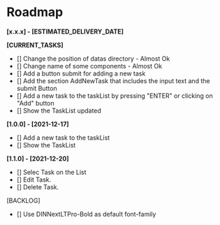# Roadmap

**[x.x.x] - [ESTIMATED_DELIVERY_DATE]**

**[CURRENT_TASKS]**
- [] Change the position of datas directory - Almost Ok
- [] Change name of some components - Almost Ok
- [] Add a button submit for adding a new task
- [] Add the section AddNewTask that includes the input text and the submit Button
- [] Add a new task to the taskList by pressing "ENTER" or clicking on "Add" button
- [] Show the TaskList updated

**[1.0.0] - [2021-12-17]**
- [] Add a new task to the taskList
- [] Show the TaskList

**[1.1.0] - [2021-12-20]**

- [] Selec Task on the List
- [] Edit Task.
- [] Delete Task.





[BACKLOG]
- [] Use DINNextLTPro-Bold as default font-family